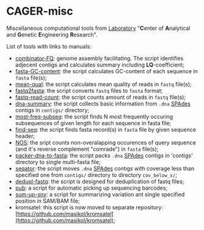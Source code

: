 # CAGER-misc

Miscellaneous computational tools from [Laboratory](http://mbio.bas-net.by/en/ob-institute/struktura-instituta/cagii/) "**C**enter of **A**nalytical and **G**enetic **E**ngineering **R**esearch".

List of tools with links to manuals:
- [combinator-FQ](https://www.github.com/masikol/cager-misc/wiki/combinator-FQ): genome assembly facilitating. The script identifies adjecent contigs and calculates summary including **LQ**-coefficient;
- [fasta-GC-content](https://www.github.com/masikol/cager-misc/wiki/fasta-GC-content): the script calculates GC-content of each sequence in `fasta` file(s);
- [mean-qual](https://www.github.com/masikol/cager-misc/wiki/mean-qual): the script calculates mean quality of reads in `fastq` file(s);
- [fastq2fasta](https://www.github.com/masikol/cager-misc/wiki/fastq2fasta): the script converts `fastq` files to `fasta` format;
- [fastq-read-count](https://www.github.com/masikol/cager-misc/wiki/fastq-read-count): the script counts amount of reads in `fastq` file(s);
- [dna-summary](https://www.github.com/masikol/cager-misc/wiki/dna-summary): the script collects basic information from `.dna` [SPAdes](http://cab.spbu.ru/software/spades/) contigs in `contigs/` directory;
- [most-freq-subseq](https://www.github.com/masikol/cager-misc/wiki/most-freq-subseq): the script finds N most frequently occuring subsequences of given length for each sequence in fasta file;
- [find-seq](https://www.github.com/masikol/cager-misc/wiki/find-seq): the script finds fasta record(s) in `fasta` file by given sequence header;
- [NOS](https://www.github.com/masikol/cager-misc/wiki/NOS): the sript counts non-overalapping occurences of query sequence (and it's reverse complement "comrade") in `fasta` file(s);
- [packer-dna-to-fasta](https://www.github.com/masikol/cager-misc/wiki/packer-dna-to-fasta): the script packs `.dna` [SPAdes](http://cab.spbu.ru/software/spades/) contigs in 'contigs' directory to single multi-fasta file;
- [seqator](https://www.github.com/masikol/cager-misc/wiki/seqator): the script moves `.dna` [SPAdes](http://cab.spbu.ru/software/spades/) contigs with coverage less than specified one from `contigs/` directory to directory `cov_below_x/`;
- [dedupl-fastq](https://www.github.com/masikol/cager-misc/wiki/dedupl-fastq): the script is designed for deduplication of fastq files;
- [pub](https://www.github.com/masikol/cager-misc/wiki/pub): a script for automatic picking up sequencing barcodes;
- [sum-up-snv](https://www.github.com/masikol/cager-misc/wiki/sum-up-snv): a script for summarizing variation ant single specified position in SAM/BAM file;
- kromsatel: this script is now moved to separate repository: [https://github.com/masikol/kromsatel](https://github.com/masikol/kromsatel);